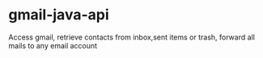 gmail-java-api
==============

Access gmail, retrieve contacts from inbox,sent items or trash, forward all mails to any email account
